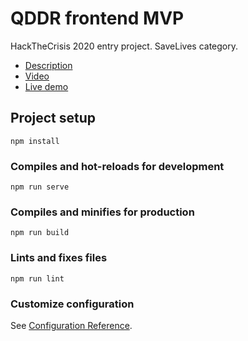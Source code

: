 # QDDR frontend MVP

HackTheCrisis 2020 entry project. SaveLives category.  
- [Description](QDDR_Projekt_leiras.pdf) 
- [Video](https://drive.google.com/file/d/1pDlbXau-HQoi5rwwiVjhq7nHeOXcxo9I/view?usp=sharing)
- [Live demo](http://qddr.dfj.hu) 

## Project setup
```
npm install
```

### Compiles and hot-reloads for development
```
npm run serve
```

### Compiles and minifies for production
```
npm run build
```

### Lints and fixes files
```
npm run lint
```

### Customize configuration
See [Configuration Reference](https://cli.vuejs.org/config/).
